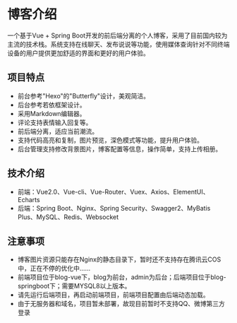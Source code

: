 # 博客介绍
一个基于Vue + Spring Boot开发的前后端分离的个人博客，采用了目前国内较为主流的技术栈。系统支持在线聊天、发布说说等功能，使用媒体查询针对不同终端设备的用户提供更加舒适的界面和更好的用户体验。

## 项目特点
+ 前台参考"Hexo"的"Butterfly"设计，美观简洁。
+ 后台参考若依框架设计。
+ 采用Markdown编辑器。
+ 评论支持表情输入回复等。
+ 前后端分离，适应当前潮流。
+ 支持代码高亮和复制，图片预览，深色模式等功能，提升用户体验。
+ 后台管理支持修改背景图片，博客配置等信息，操作简单，支持上传相册。
## 技术介绍
+ 前端：Vue2.0、Vue-cli、Vue-Router、Vuex、Axios、ElementUI、Echarts
+ 后端：Spring Boot、Nginx、Spring Security、Swagger2、MyBatis Plus、MySQL、Redis、Websocket

## 注意事项
+ 博客图片资源只能存在Nginx的静态目录下，暂时还不支持存在腾讯云COS中，正在不停的优化中……
+ 前端项目位于blog-vue下，blog为前台，admin为后台；后端项目位于blog-springboot下；需要MYSQL8以上版本。
+ 请先运行后端项目，再启动前端项目，前端项目配置由后端动态加载。
+ 由于无服务器和域名，项目暂未部署，故现目前暂时不支持QQ、微博第三方登录

